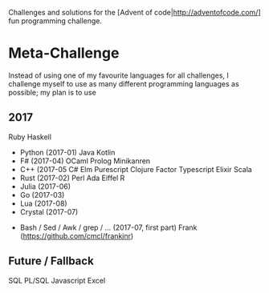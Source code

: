 Challenges and solutions for the [Advent of code|http://adventofcode.com/] fun programming challenge.

# Meta-Challenge
Instead of using one of my favourite languages for all challenges, I challenge myself to use as many
different programming languages as possible; my plan is to use

## 2017
Ruby
Haskell
+ Python (2017-01)
Java
Kotlin
+ F# (2017-04)
OCaml
Prolog
Minikanren
+ C++ (2017-05
C#
Elm
Purescript
Clojure
Factor
Typescript
Elixir
Scala
+ Rust (2017-02)
Perl
Ada
Eiffel
R
+ Julia (2017-06)
+ Go (2017-03)
+ Lua (2017-08)
+ Crystal (2017-07)
* Bash / Sed / Awk / grep / ... (2017-07, first part)
Frank (https://github.com/cmcl/frankjnr)

## Future / Fallback
SQL
PL/SQL
Javascript
Excel


